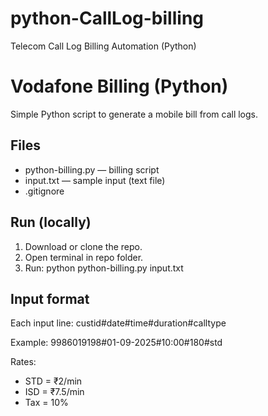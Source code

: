 # python-CallLog-billing
Telecom Call Log Billing Automation (Python)
# Vodafone Billing (Python)

Simple Python script to generate a mobile bill from call logs.

## Files
- python-billing.py  — billing script
- input.txt    — sample input (text file)
- .gitignore

## Run (locally)
1. Download or clone the repo.
2. Open terminal in repo folder.
3. Run:
   python python-billing.py input.txt

## Input format
Each input line:
custid#date#time#duration#calltype

Example:
9986019198#01-09-2025#10:00#180#std

Rates:
- STD = ₹2/min
- ISD = ₹7.5/min
- Tax = 10%

